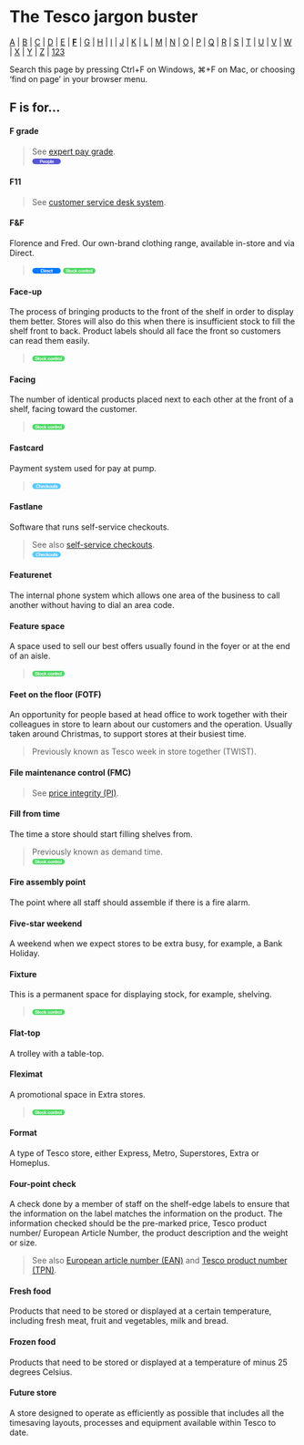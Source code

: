 # The Tesco jargon buster

[A](a.md) | [B](b.md) | [C](c.md) | [D](d.md) | [E](e.md) | [**F**](f.md) | [G](g.md) | [H](h.md) | [I](i.md) | [J](j.md) | [K](k.md) | [L](l.md) | [M](m.md) | [N](n.md) | [O](o.md) | [P](p.md) | [Q](q.md) | [R](r.md) | [S](s.md) | [T](t.md) | [U](u.md) | [V](v.md) | [W](w.md) | [X](x.md) | [Y](y.md) | [Z](z.md) | [123](123.md)

Search this page by pressing Ctrl+F on Windows, ⌘+F on Mac, or choosing ‘find on page’ in your browser menu.

## F is for…

#### F grade
> See [expert pay grade](e.md#expert-pay-grade).  
> ![People](assets/images/tag-people.png)  

#### F11
> See [customer service desk system](c.md#customer-service-desk-system).  

#### F&F
Florence and Fred. Our own-brand clothing range, available in-store and via Direct.  
> ![Direct](assets/images/tag-direct.png) ![Stock control](assets/images/tag-stockcontrol.png)

#### Face-up
The process of bringing products to the front of the shelf in order to display them better. Stores will also do this when there is insufficient stock to fill the shelf front to back. Product labels should all face the front so customers can read them easily.  
> ![Stock control](assets/images/tag-stockcontrol.png)

#### Facing
The number of identical products placed next to each other at the front of a shelf, facing toward the customer.  
> ![Stock control](assets/images/tag-stockcontrol.png)

#### Fastcard
Payment system used for pay at pump.  
> ![Checkouts](assets/images/tag-checkouts.png)

#### Fastlane
Software that runs self-service checkouts.
> See also [self-service checkouts](s.md#self-service-checkouts).  
> ![Checkouts](assets/images/tag-checkouts.png)

#### Featurenet
The internal phone system which allows one area of the business to call another without having to dial an area code.

#### Feature space
A space used to sell our best offers usually found in the foyer or at the end of an aisle.  
> ![Stock control](assets/images/tag-stockcontrol.png)

#### Feet on the floor (FOTF)
An opportunity for people based at head office to work together with their colleagues in store to learn about our customers and the operation. Usually taken around Christmas, to support stores at their busiest time.
> Previously known as Tesco week in store together (TWIST).

#### File maintenance control (FMC)
> See [price integrity (PI)](p.md#price-integrity-pi).

#### Fill from time
The time a store should start filling shelves from.
> Previously known as demand time.  
> ![Stock control](assets/images/tag-stockcontrol.png)

#### Fire assembly point
The point where all staff should assemble if there is a fire alarm.

#### Five-star weekend
A weekend when we expect stores to be extra busy, for example, a Bank Holiday.

#### Fixture
This is a permanent space for displaying stock, for example, shelving.  
> ![Stock control](assets/images/tag-stockcontrol.png)

#### Flat-top
A trolley with a table-top.

#### Fleximat
A promotional space in Extra stores.  
> ![Stock control](assets/images/tag-stockcontrol.png)

#### Format
A type of Tesco store, either Express, Metro, Superstores, Extra or Homeplus.

#### Four-point check
A check done by a member of staff on the shelf-edge labels to ensure that the information on the label matches the information on the product. The information checked should be the pre-marked price, Tesco product number/ European Article Number, the product description and the weight or size.  
> See also [European article number (EAN)](e.md#European-article-number-ean) and [Tesco product number (TPN)](t.md#tesco-product-number-tpn).  

#### Fresh food
Products that need to be stored or displayed at a certain temperature, including fresh meat, fruit and vegetables, milk and bread.

#### Frozen food
Products that need to be stored or displayed at a temperature of minus 25 degrees Celsius.

#### Future store
A store designed to operate as efficiently as possible that includes all the timesaving layouts, processes and equipment available within Tesco to date.

